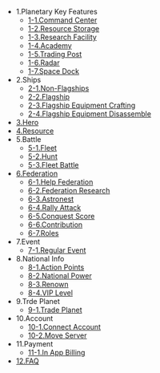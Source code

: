 * 1.Planetary Key Features
  - [1-1.Command Center](eng/101commandcenter.md)
  - [1-2.Resource Storage](eng/102resourcestorage.md)
  - [1-3.Research Facility](eng/103research.md)
  - [1-4.Academy](eng/104academy.md)
  - [1-5.Trading Post](eng/105tradingpost.md)
  - [1-6.Radar](eng/106radar.md)
  - [1-7.Space Dock](eng/107spacedock.md)
* 2.Ships
  - [2-1.Non-Flagships](eng/201normalship.md)
  - [2-2.Flagship](eng/202flagship.md)
  - [2-3.Flagship Equipment Crafting](eng/203flagshipequip.md)
  - [2-4.Flagship Equipment Disassemble](eng/204disassemble.md)
* [3.Hero](eng/300hero.md)
* [4.Resource](eng/400resource.md)
* 5.Battle
  - [5-1.Fleet](eng/501fleetset.md)
  - [5-2.Hunt](eng/502hunt.md)
  - [5-3.Fleet Battle](eng/503fleetbattle.md)
* [6.Federation](eng/600fedmain.md)
  - [6-1.Help Federation](eng/601fedhelp.md)
  - [6-2.Federation Research](eng/602fedresearch.md)
  - [6-3.Astronest](eng/604fedastronest.md)
  - [6-4.Rally Attack](eng/605fedrallyattack.md)
  - [6-5.Conquest Score](eng/606fedconquestscore.md)
  - [6-6.Contribution](eng/607fedcontribution.md)
  - [6-7.Roles](eng/608fedpermission.md)
* 7.Event
  - [7-1.Regular Event](eng/701regularevent.md)
* 8.National Info
  - [8-1.Action Points](eng/801actionpoint.md)
  - [8-2.National Power](eng/802nationalpower.md)
  - [8-3.Renown](eng/803fame.md)
  - [8-4.VIP Level](eng/804viplevel.md)
* 9.Trde Planet
  - [9-1.Trade Planet](eng/1200tradeplanet.md)
* 10.Account
  - [10-1.Connect Account](eng/901connectaccount.md)
  - [10-2.Move Server](eng/902moveserver.md)
* 11.Payment
  - [11-1.In App Billing](eng/1001inappbilling.md)
* [12.FAQ](eng/1100faq.md)


